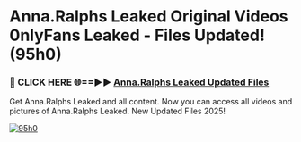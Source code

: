 # Anna.Ralphs Leaked Original Videos 0nlyFans Leaked - Files Updated! (95h0)

<h3>🔴 CLICK HERE 🌐==►► <a href="https://tinyurl.com/ehrbuxhb" rel="nofollow">Anna.Ralphs Leaked Updated Files</a></h3>

Get Anna.Ralphs Leaked and all content. Now you can access all videos and pictures of Anna.Ralphs Leaked. New Updated Files 2025!

[![95h0](https://i.imgur.com/lVYEuWS.gif)](https://tinyurl.com/ehrbuxhb)
